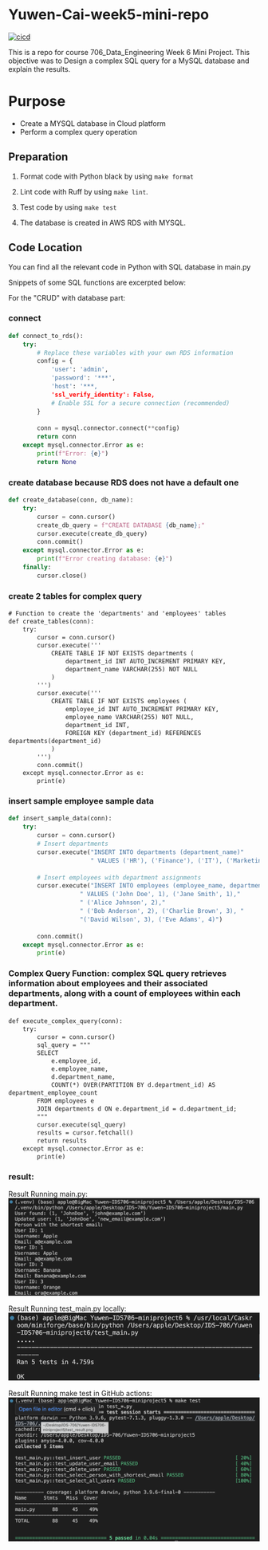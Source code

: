 # Yuwen-Cai-week5-mini-repo  

[![cicd](https://github.com/nogibjj/Yuwen-IDS706-miniproject6/actions/workflows/cicd.yml/badge.svg)](https://github.com/nogibjj/Yuwen-IDS706-miniproject6/actions/workflows/cicd.yml)  

This is a repo for course 706_Data_Engineering Week 6 Mini Project. This objective was to Design a complex SQL query for a MySQL database and explain the results.

# Purpose
- Create a MYSQL database in Cloud platform
- Perform a complex query operation


## Preparation
1. Format code with Python black by using `make format`

2. Lint code with Ruff by using `make lint`. 

3. Test code by using `make test`

4. The database is created in AWS RDS with MYSQL.


## Code Location
You can find all the relevant code in Python with SQL database in main.py

Snippets of some SQL functions are excerpted below:

For the "CRUD" with database part:

### connect 
```python
def connect_to_rds():
    try:
        # Replace these variables with your own RDS information
        config = {
            'user': 'admin',
            'password': '***',
            'host': '***,
            'ssl_verify_identity': False,  
            # Enable SSL for a secure connection (recommended)
        }
        
        conn = mysql.connector.connect(**config)
        return conn
    except mysql.connector.Error as e:
        print(f"Error: {e}")
        return None
```

### create database because RDS does not have a default one
```python
def create_database(conn, db_name):
    try:
        cursor = conn.cursor()
        create_db_query = f"CREATE DATABASE {db_name};"
        cursor.execute(create_db_query)
        conn.commit()
    except mysql.connector.Error as e:
        print(f"Error creating database: {e}")
    finally:
        cursor.close()
```
### create 2 tables for complex query
```
# Function to create the 'departments' and 'employees' tables
def create_tables(conn):
    try:
        cursor = conn.cursor()
        cursor.execute('''
            CREATE TABLE IF NOT EXISTS departments (
                department_id INT AUTO_INCREMENT PRIMARY KEY,
                department_name VARCHAR(255) NOT NULL
            )
        ''')
        cursor.execute('''
            CREATE TABLE IF NOT EXISTS employees (
                employee_id INT AUTO_INCREMENT PRIMARY KEY,
                employee_name VARCHAR(255) NOT NULL,
                department_id INT,
                FOREIGN KEY (department_id) REFERENCES departments(department_id)
            )
        ''')
        conn.commit()
    except mysql.connector.Error as e:
        print(e)
```

### insert sample employee sample data
```python
def insert_sample_data(conn):
    try:
        cursor = conn.cursor()
        # Insert departments
        cursor.execute("INSERT INTO departments (department_name)"
                       " VALUES ('HR'), ('Finance'), ('IT'), ('Marketing')")
        
        # Insert employees with department assignments
        cursor.execute("INSERT INTO employees (employee_name, department_id)"
                    " VALUES ('John Doe', 1), ('Jane Smith', 1),"
                    " ('Alice Johnson', 2),"
                    " ('Bob Anderson', 2), ('Charlie Brown', 3), "
                    "('David Wilson', 3), ('Eve Adams', 4)")
        
        conn.commit()
    except mysql.connector.Error as e:
        print(e)
```

### Complex Query Function: complex SQL query retrieves information about employees and their associated departments, along with a count of employees within each department. 
```
def execute_complex_query(conn):
    try:
        cursor = conn.cursor()
        sql_query = """
        SELECT
            e.employee_id,
            e.employee_name,
            d.department_name,
            COUNT(*) OVER(PARTITION BY d.department_id) AS department_employee_count
        FROM employees e
        JOIN departments d ON e.department_id = d.department_id;
        """
        cursor.execute(sql_query)
        results = cursor.fetchall()
        return results
    except mysql.connector.Error as e:
        print(e)
```

### result:
Result Running main.py:
![Alt text](<main_result.png>)

Result Running test_main.py locally:
![Alt text](<test_result_local.png>)

Result Running make test in GitHub actions:
![Alt text](<test_result.png>)

